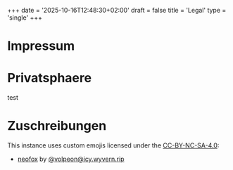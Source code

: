 +++
date = '2025-10-16T12:48:30+02:00'
draft = false
title = 'Legal'
type = 'single'
+++

# Impressum

# Privatsphaere
test

# Zuschreibungen
This instance uses custom emojis licensed under the [CC-BY-NC-SA-4.0](https://spdx.org/licenses/CC-BY-NC-SA-4.0.html):
 - [neofox](https://volpeon.ink/emojis/neofox/) by [@volpeon@icy.wyvern.rip](https://icy.wyvern.rip/@volpeon)
